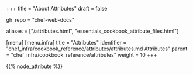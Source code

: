 +++
title = "About Attributes"
draft = false

gh_repo = "chef-web-docs"

aliases = ["/attributes.html", "essentials_cookbook_attribute_files.html"]

[menu]
  [menu.infra]
    title = "Attributes"
    identifier = "chef_infra/cookbook_reference/attributes/attributes.md Attributes"
    parent = "chef_infra/cookbook_reference/attributes"
    weight = 10
+++

{{% node_attribute %}}
